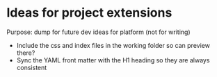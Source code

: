 # Ideas for project extensions

Purpose: dump for future dev ideas for platform (not for writing)

- Include the css and index files in the working folder so can preview there?
- Sync the YAML front matter with the H1 heading so they are always consistent
